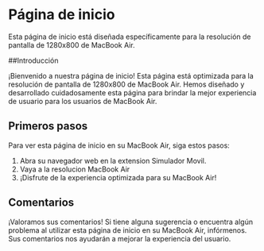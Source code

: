 # Página de inicio

Esta página de inicio está diseñada específicamente para la resolución de pantalla de 1280x800 de MacBook Air.

##Introducción

¡Bienvenido a nuestra página de inicio! Esta página está optimizada para la resolución de pantalla de 1280x800 de MacBook Air. Hemos diseñado y desarrollado cuidadosamente esta página para brindar la mejor experiencia de usuario para los usuarios de MacBook Air.

## Primeros pasos

Para ver esta página de inicio en su MacBook Air, siga estos pasos:

1. Abra su navegador web en la extension Simulador Movil.
2. Vaya a la resolucion MacBook Air
3. ¡Disfrute de la experiencia optimizada para su MacBook Air!

## Comentarios

¡Valoramos sus comentarios! Si tiene alguna sugerencia o encuentra algún problema al utilizar esta página de inicio en su MacBook Air, infórmenos. Sus comentarios nos ayudarán a mejorar la experiencia del usuario.
